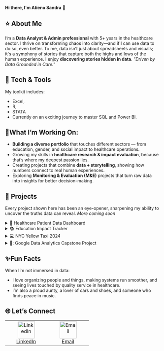 **Hi there, I'm Atieno Sandra** 👋

## ⭐ **About Me**

I’m a **Data Analyst & Admin professional** with 5+ years in the healthcare sector. I thrive on transforming chaos into clarity—and if I can use data to do so, even better. To me, data isn’t just about spreadsheets and visuals; it's a symphony of stories that capture both the highs and lows of the human experience. I enjoy **discovering stories hidden in data**. *"Driven by Data Grounded in Care."*

## 🧰 **Tech & Tools**

My toolkit includes:
  - Excel,
  - R,
  - STATA
  - Currently on an exciting journey to master SQL and Power BI. 

## 🌱**What I’m Working On:**

- **Building a diverse portfolio** that touches different sectors — from education, gender, and social impact to healthcare operations.  
- Growing my skills in **healthcare research & impact evaluation**, because that’s where my deepest passion lies.  
- Creating projects that combine **data + storytelling**, showing how numbers connect to real human experiences.  
- Exploring **Monitoring & Evaluation (M&E)** projects that turn raw data into insights for better decision-making.  

## 📌 **Projects**  
Every project shown here has been an eye-opener, sharpening my ability to uncover the truths data can reveal.
*More coming soon*

<details>
  <summary>🏥 Healthcare Patient Data Dashboard</summary>
  
  Simulated clinic dataset to track diagnoses, visit frequency, and payments. 
  
  **⚒️Tools:** Excel, R  
  
  ➡️ Repo: *coming soon*  
</details>

<details>
  <summary>📚 Education Impact Tracker</summary>
  
  Measuring teacher performance improvements (before vs. after feedback). 
  
  **⚒️Tools:** SQL, Excel  
  
  ➡️ Repo: *coming soon*  
</details>

<details>
  <summary>💻 NYC Yellow Taxi 2024</summary>
  
  A collection of SQL queries and exercises documenting my learning journey. 
  
  **⚒️Tools:** DuckDB
  
  ➡️ Repo: *coming soon*  
</details>

<details>
  <summary>💪: Google Data Analytics Capstone Project</summary>
  
  A capstone project as part of the fulfillment for the Google Data Analytics Course.
  
  **⚒️Tools:** R
  
  ➡️ Repo:  https://github.com/AtienoSandra/google-data-analytics-capstone
</details>

## ✨**Fun Facts** 

When I’m not immersed in data:
- I love organizing people and things, making systems run smoother, and seeing lives touched by quality service in healthcare. 
- I’m also a proud aunty, a lover of cars and shoes, and someone who finds peace in music.

## 🌐 **Let’s Connect**

<p align="center">
  <table>
    <tr>
      <td align="center" width="120">
        <a href="https://www.linkedin.com/in/sandraatieno/" target="_blank">
          <img src="https://cdn.jsdelivr.net/gh/devicons/devicon/icons/linkedin/linkedin-original.svg" width="55" height="55" alt="LinkedIn"/><br/>
          LinkedIn
        </a>
      </td>
      <td align="center" width="120">
        <a href="mailto:atienosandy@gmail.com">
          <img src="https://cdn-icons-png.flaticon.com/512/732/732200.png" width="55" height="55" alt="Email"/><br/>
          Email
        </a>
      </td>
    </tr>
  </table>
</p>




